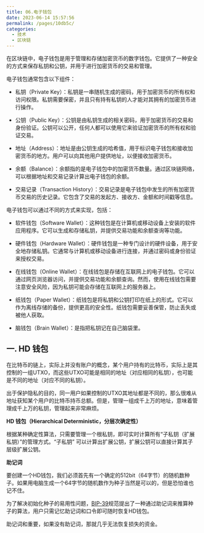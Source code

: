 ```yaml
---
title: 06.电子钱包
date: 2023-06-14 15:57:56
permalink: /pages/10db5c/
categories:
  - 技术
  - 区块链
---
```


在区块链中，电子钱包是用于管理和存储加密货币的数字钱包。它提供了一种安全的方式来保存私钥和公钥，并用于进行加密货币的交易和管理。

电子钱包通常包含以下组件：

- 私钥（Private Key）：私钥是一串随机生成的密码，用于加密货币的所有权和访问权限。私钥需要保密，并且只有持有私钥的人才能对其拥有的加密货币进行操作。

- 公钥（Public Key）：公钥是由私钥生成的相关密码，用于加密货币的交易和身份验证。公钥可以公开，任何人都可以使用它来验证加密货币的所有权和验证交易。

- 地址（Address）：地址是由公钥生成的哈希值，用于标识电子钱包和接收加密货币的地方。用户可以向其他用户提供地址，以便接收加密货币。

- 余额（Balance）：余额指的是电子钱包中的加密货币数量。通过区块链网络，可以根据地址和交易记录计算出电子钱包的余额。

- 交易记录（Transaction History）：交易记录是电子钱包中发生的所有加密货币交易的历史记录。它包含了交易的发起方、接收方、金额和时间戳等信息。

电子钱包可以通过不同的方式来实现，包括：

- 软件钱包（Software Wallet）：这种钱包是在计算机或移动设备上安装的软件应用程序。它可以生成和存储私钥，并提供交易功能和余额查询等功能。

- 硬件钱包（Hardware Wallet）：硬件钱包是一种专门设计的硬件设备，用于安全地存储私钥。它通常与计算机或移动设备进行连接，并通过密码或身份验证来授权交易。

- 在线钱包（Online Wallet）：在线钱包是存储在互联网上的电子钱包。它可以通过网页浏览器访问，并提供交易功能和余额查询。然而，使用在线钱包需要注意安全风险，因为私钥可能会存储在互联网上的服务器上。

- 纸钱包（Paper Wallet）：纸钱包是将私钥和公钥打印在纸上的形式。它可以作为离线存储的备份，提供更高的安全性。纸钱包需要妥善保管，防止丢失或被他人获取。

- 脑钱包（Brain Wallet）：是指把私钥记在自己脑袋里。

## 一. HD 钱包

在比特币的链上，实际上并没有账户的概念，某个用户持有的比特币，实际上是其控制的一组UTXO，而这些UTXO可能是相同的地址（对应相同的私钥），也可能是不同的地址（对应不同的私钥）。

出于保护隐私的目的，同一用户如果控制的UTXO其地址都是不同的，那么很难从地址获知某个用户的比特币持币总额。但是，管理一组成千上万的地址，意味着管理成千上万的私钥，管理起来非常麻烦。

**HD 钱包（Hierarchical Deterministic，分层次确定性）**

根据某种确定性算法，只需要管理一个根私钥，即可实时计算所有“子私钥（扩展私钥）”的管理方式。“子私钥” 可以计算出扩展公钥，扩展公钥可以直接计算其子层级扩展公钥。

**助记词**

要创建一个HD钱包，我们必须首先有一个确定的512bit（64字节）的随机数种子。如果用电脑生成一个64字节的随机数作为种子当然是可以的，但是恐怕谁也记不住。

为了解决初始化种子的易用性问题，[BIP-39](https://github.com/bitcoin/bips/blob/master/bip-0039.mediawiki)规范提出了一种通过助记词来推算种子的算法，用户只需记忆助记词和口令即可随时恢复HD钱包。

助记词和重要，如果没有助记词，那就几乎无法恢复损失的资金。

